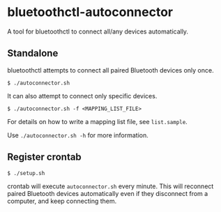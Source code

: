 # bluetoothctl-autoconnector
A tool for bluetoothctl to connect all/any devices automatically.

## Standalone
bluetoothctl attempts to connect all paired Bluetooth devices only once.
```shell
$ ./autoconnector.sh
```

It can also attempt to connect only specific devices.
```shell
$ ./autoconnector.sh -f <MAPPING_LIST_FILE>
```
For details on how to write a mapping list file, see `list.sample`.

Use `./autoconnector.sh -h` for more information.

## Register crontab
```shell
$ ./setup.sh
```
crontab will execute `autoconnector.sh` every minute. This will reconnect paired Bluetooth devices automatically even if they disconnect from a computer, and keep connecting them.
